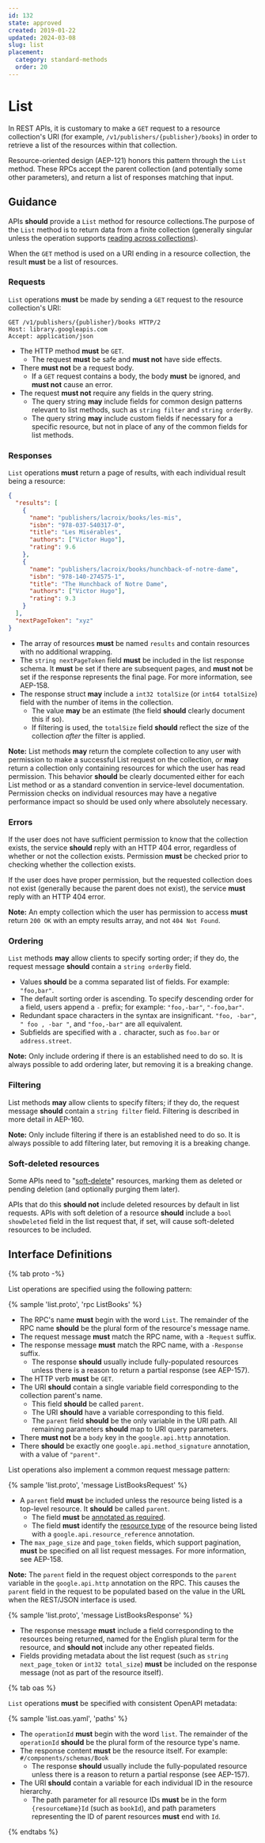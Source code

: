 ```yaml
---
id: 132
state: approved
created: 2019-01-22
updated: 2024-03-08
slug: list
placement:
  category: standard-methods
  order: 20
---
```

# List

In REST APIs, it is customary to make a `GET` request to a resource
collection's URI (for example, `/v1/publishers/{publisher}/books`) in order to
retrieve a list of the resources within that collection.

Resource-oriented design (AEP-121) honors this pattern through the `List`
method. These RPCs accept the parent collection (and potentially some other
parameters), and return a list of responses matching that input.

## Guidance

APIs **should** provide a `List` method for resource collections.The purpose of
the `List` method is to return data from a finite collection (generally
singular unless the operation supports [reading across collections][]).

When the `GET` method is used on a URI ending in a resource collection, the
result **must** be a list of resources.

### Requests

`List` operations **must** be made by sending a `GET` request to the resource
collection's URI:

```http
GET /v1/publishers/{publisher}/books HTTP/2
Host: library.googleapis.com
Accept: application/json
```

- The HTTP method **must** be `GET`.
  - The request **must** be safe and **must not** have side effects.
- There **must not** be a request body.
  - If a `GET` request contains a body, the body **must** be ignored, and
    **must not** cause an error.
- The request **must not** require any fields in the query string.
  - The query string **may** include fields for common design patterns relevant
    to list methods, such as `string filter` and `string orderBy`.
  - The query string **may** include custom fields if necessary for a specific
    resource, but not in place of any of the common fields for list methods.

### Responses

`List` operations **must** return a page of results, with each individual
result being a resource:

```json
{
  "results": [
    {
      "name": "publishers/lacroix/books/les-mis",
      "isbn": "978-037-540317-0",
      "title": "Les Misérables",
      "authors": ["Victor Hugo"],
      "rating": 9.6
    },
    {
      "name": "publishers/lacroix/books/hunchback-of-notre-dame",
      "isbn": "978-140-274575-1",
      "title": "The Hunchback of Notre Dame",
      "authors": ["Victor Hugo"],
      "rating": 9.3
    }
  ],
  "nextPageToken": "xyz"
}
```

- The array of resources **must** be named `results` and contain resources with
  no additional wrapping.
- The `string nextPageToken` field **must** be included in the list response
  schema. It **must** be set if there are subsequent pages, and **must not** be
  set if the response represents the final page. For more information, see
  AEP-158.
- The response struct **may** include a `int32 totalSize` (or
  `int64 totalSize`) field with the number of items in the collection.
  - The value **may** be an estimate (the field **should** clearly document
    this if so).
  - If filtering is used, the `totalSize` field **should** reflect the size of
    the collection _after_ the filter is applied.

**Note:** List methods **may** return the complete collection to any user with
permission to make a successful List request on the collection, _or_ **may**
return a collection only containing resources for which the user has read
permission. This behavior **should** be clearly documented either for each List
method or as a standard convention in service-level documentation. Permission
checks on individual resources may have a negative performance impact so should
be used only where absolutely necessary.

### Errors

If the user does not have sufficient permission to know that the collection
exists, the service **should** reply with an HTTP 404 error, regardless of
whether or not the collection exists. Permission **must** be checked prior to
checking whether the collection exists.

If the user does have proper permission, but the requested collection does not
exist (generally because the parent does not exist), the service **must** reply
with an HTTP 404 error.

**Note:** An empty collection which the user has permission to access **must**
return `200 OK` with an empty results array, and not `404 Not Found`.

### Ordering

`List` methods **may** allow clients to specify sorting order; if they do, the
request message **should** contain a `string orderBy` field.

- Values **should** be a comma separated list of fields. For example:
  `"foo,bar"`.
- The default sorting order is ascending. To specify descending order for a
  field, users append a `-` prefix; for example: `"foo,-bar"`, `"-foo,bar"`.
- Redundant space characters in the syntax are insignificant. `"foo, -bar"`,
  `" foo , -bar "`, and `"foo,-bar"` are all equivalent.
- Subfields are specified with a `.` character, such as `foo.bar` or
  `address.street`.

**Note:** Only include ordering if there is an established need to do so. It is
always possible to add ordering later, but removing it is a breaking change.

### Filtering

List methods **may** allow clients to specify filters; if they do, the request
message **should** contain a `string filter` field. Filtering is described in
more detail in AEP-160.

**Note:** Only include filtering if there is an established need to do so. It
is always possible to add filtering later, but removing it is a breaking
change.

### Soft-deleted resources

Some APIs need to "[soft-delete][]" resources, marking them as deleted or
pending deletion (and optionally purging them later).

APIs that do this **should not** include deleted resources by default in list
requests. APIs with soft deletion of a resource **should** include a
`bool showDeleted` field in the list request that, if set, will cause
soft-deleted resources to be included.

## Interface Definitions

{% tab proto -%}

List operations are specified using the following pattern:

{% sample 'list.proto', 'rpc ListBooks' %}

- The RPC's name **must** begin with the word `List`. The remainder of the RPC
  name **should** be the plural form of the resource's message name.
- The request message **must** match the RPC name, with a `-Request` suffix.
- The response message **must** match the RPC name, with a `-Response` suffix.
  - The response **should** usually include fully-populated resources unless
    there is a reason to return a partial response (see AEP-157).
- The HTTP verb **must** be `GET`.
- The URI **should** contain a single variable field corresponding to the
  collection parent's name.
  - This field **should** be called `parent`.
  - The URI **should** have a variable corresponding to this field.
  - The `parent` field **should** be the only variable in the URI path. All
    remaining parameters **should** map to URI query parameters.
- There **must not** be a `body` key in the `google.api.http` annotation.
- There **should** be exactly one `google.api.method_signature` annotation,
  with a value of `"parent"`.

List operations also implement a common request message pattern:

{% sample 'list.proto', 'message ListBooksRequest' %}

- A `parent` field **must** be included unless the resource being listed is a
  top-level resource. It **should** be called `parent`.
  - The field **must** be [annotated as required][aep-203].
  - The field **must** identify the [resource type][] of the resource being
    listed with a `google.api.resource_reference` annotation.
- The `max_page_size` and `page_token` fields, which support pagination,
  **must** be specified on all list request messages. For more information, see
  AEP-158.

**Note:** The `parent` field in the request object corresponds to the `parent`
variable in the `google.api.http` annotation on the RPC. This causes the
`parent` field in the request to be populated based on the value in the URL
when the REST/JSON interface is used.

{% sample 'list.proto', 'message ListBooksResponse' %}

- The response message **must** include a field corresponding to the resources
  being returned, named for the English plural term for the resource, and
  **should not** include any other repeated fields.
- Fields providing metadata about the list request (such as
  `string next_page_token` or `int32 total_size`) **must** be included on the
  response message (not as part of the resource itself).

{% tab oas %}

`List` operations **must** be specified with consistent OpenAPI metadata:

{% sample 'list.oas.yaml', 'paths' %}

- The `operationId` **must** begin with the word `list`. The remainder of the
  `operationId` **should** be the plural form of the resource type's name.
- The response content **must** be the resource itself. For example:
  `#/components/schemas/Book`
  - The response **should** usually include the fully-populated resource unless
    there is a reason to return a partial response (see AEP-157).
- The URI **should** contain a variable for each individual ID in the resource
  hierarchy.
  - The path parameter for all resource IDs **must** be in the form
    `{resourceName}Id` (such as `bookId`), and path parameters representing the
    ID of parent resources **must** end with `Id`.

{% endtabs %}

<!-- prettier-ignore-start -->
[reading across collections]: ./0159
[soft-delete]: ./0164
[resource type]: ./0123
[aep-203]: ./0203
<!-- prettier-ignore-end -->
